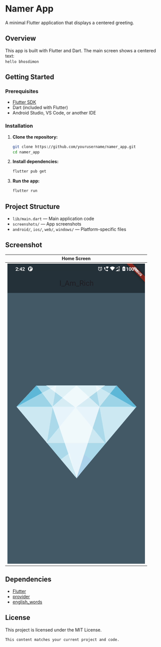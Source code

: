 
# Namer App

A minimal Flutter application that displays a centered greeting.

## Overview

This app is built with Flutter and Dart. The main screen shows a centered text:  
`hello bhosdimon`

## Getting Started

### Prerequisites

- [Flutter SDK](https://flutter.dev/docs/get-started/install)
- Dart (included with Flutter)
- Android Studio, VS Code, or another IDE

### Installation

1. **Clone the repository:**
   ```sh
   git clone https://github.com/yourusername/namer_app.git
   cd namer_app
   ```

2. **Install dependencies:**
   ```sh
   flutter pub get
   ```

3. **Run the app:**
   ```sh
   flutter run
   ```

## Project Structure

- `lib/main.dart` — Main application code
- `screenshots/` — App screenshots
- `android/`, `ios/`, `web/`, `windows/` — Platform-specific files

## Screenshot

| Home Screen |
|-------------|
| ![Home](screenshots/home_screenshot.png) |

## Dependencies

- [Flutter](https://flutter.dev/)
- [provider](https://pub.dev/packages/provider)
- [english_words](https://pub.dev/packages/english_words)

## License

This project is licensed under the MIT License.
```
This content matches your current project and code.